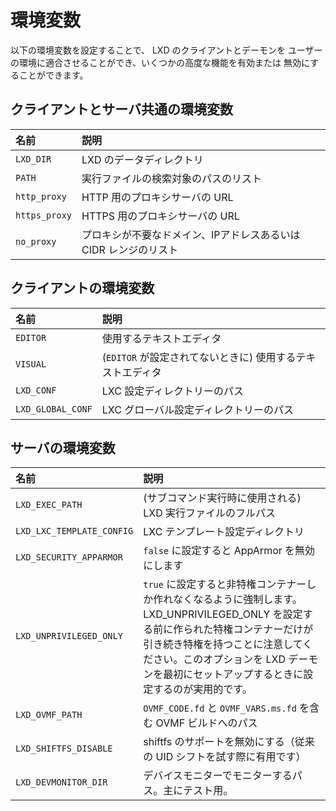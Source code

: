# 環境変数
以下の環境変数を設定することで、 LXD のクライアントとデーモンを
ユーザーの環境に適合させることができ、いくつかの高度な機能を有効または
無効にすることができます。

## クライアントとサーバ共通の環境変数
名前                           | 説明
:---                            | :----
`LXD_DIR`                       | LXD のデータディレクトリ
`PATH`                          | 実行ファイルの検索対象のパスのリスト
`http_proxy`                    | HTTP 用のプロキシサーバの URL
`https_proxy`                   | HTTPS 用のプロキシサーバの URL
`no_proxy`                      | プロキシが不要なドメイン、IPアドレスあるいは CIDR レンジのリスト

## クライアントの環境変数
名前                           | 説明
:---                            | :----
`EDITOR`                        | 使用するテキストエディタ
`VISUAL`                        | (`EDITOR` が設定されてないときに) 使用するテキストエディタ
`LXD_CONF`                      | LXC 設定ディレクトリーのパス
`LXD_GLOBAL_CONF`               | LXC グローバル設定ディレクトリーのパス

## サーバの環境変数
名前                           | 説明
:---                            | :----
`LXD_EXEC_PATH`                 | (サブコマンド実行時に使用される) LXD 実行ファイルのフルパス
`LXD_LXC_TEMPLATE_CONFIG`       | LXC テンプレート設定ディレクトリ
`LXD_SECURITY_APPARMOR`         | `false` に設定すると AppArmor を無効にします
`LXD_UNPRIVILEGED_ONLY`         | `true` に設定すると非特権コンテナーしか作れなくなるように強制します。 LXD_UNPRIVILEGED_ONLY を設定する前に作られた特権コンテナーだけが引き続き特権を持つことに注意してください。このオプションを LXD デーモンを最初にセットアップするときに設定するのが実用的です。
`LXD_OVMF_PATH`                 | `OVMF_CODE.fd` と `OVMF_VARS.ms.fd` を含む OVMF ビルドへのパス
`LXD_SHIFTFS_DISABLE`           | shiftfs のサポートを無効にする（従来の UID シフトを試す際に有用です）
`LXD_DEVMONITOR_DIR`            | デバイスモニターでモニターするパス。主にテスト用。
